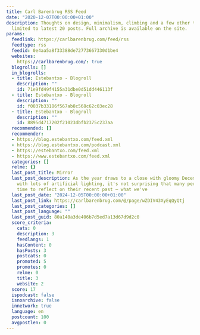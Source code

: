 ```yaml
---
title: Carl Barenbrug RSS Feed
date: "2020-12-07T00:00:00+01:00"
description: Thoughts on design, minimalism, climbing and a few other topics. Only
  limited to latest 20 posts. Full archive is available on the site.
params:
  feedlink: https://carlbarenbrug.com/feed/rss
  feedtype: rss
  feedid: 0e4aa5a8f33388de72773667330d1be4
  websites:
    https://carlbarenbrug.com/: true
  blogrolls: []
  in_blogrolls:
  - title: Estebantxo - Blogroll
    description: ""
    id: 71e9fd49f4155a31dbe0d51dd446113f
  - title: Estebantxo - Blogroll
    description: ""
    id: f0037b33186f567ab8c568c62c03ec28
  - title: Estebantxo - Blogroll
    description: ""
    id: 8895d4717202f21023dbfb2375c237aa
  recommended: []
  recommender:
  - https://blog.estebantxo.com/feed.xml
  - https://blog.estebantxo.com/podcast.xml
  - https://estebantxo.com/feed.xml
  - https://www.estebantxo.com/feed.xml
  categories: []
  relme: {}
  last_post_title: Mirror
  last_post_description: As the year draws to a close with gloomy December days compensated
    with lots of artificial lighting, it's not surprising that many people take the
    time to reflect on their recent past — what we've
  last_post_date: "2024-12-05T00:00:00+01:00"
  last_post_link: https://carlbarenbrug.com/@/page/wZDIV43XyEqQyQtj
  last_post_categories: []
  last_post_language: ""
  last_post_guid: 80a140a3de406b7d5ed7a13d67d9d2c0
  score_criteria:
    cats: 0
    description: 3
    feedlangs: 1
    hasContent: 0
    hasPosts: 3
    postcats: 0
    promoted: 5
    promotes: 0
    relme: 0
    title: 3
    website: 2
  score: 17
  ispodcast: false
  isnoarchive: false
  innetwork: true
  language: en
  postcount: 100
  avgpostlen: 0
---
```

